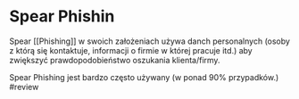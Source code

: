 # Spear Phishin
Spear [[Phishing]] w swoich założeniach używa danch personalnych (osoby z którą się kontaktuje, informacji o firmie w której pracuje itd.) aby zwiększyć prawdopodobieństwo oszukania klienta/firmy.

Spear Phishing jest bardzo często używany (w ponad 90% przypadków.) #review
